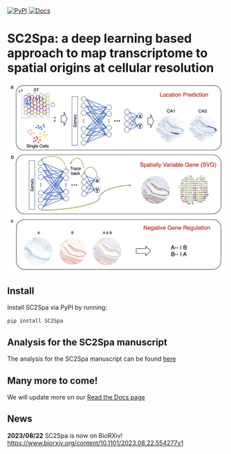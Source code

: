 [![PyPI](https://img.shields.io/pypi/v/SC2Spa?logo=PyPI)](https://pypi.org/project/SC2Spa)
[![Docs](https://img.shields.io/readthedocs/sc2spa)](https://sc2spa.readthedocs.io)

SC2Spa: a deep learning based approach to map transcriptome to spatial origins at cellular resolution
====================================================================================

<p align="center">
  <img src="./SC2Spa.png" alt="SC2Spa Overview" width="600"/>
</p>

## Install
Install SC2Spa via PyPI by running:
```
pip install SC2Spa
```

## Analysis for the SC2Spa manuscript
The analysis for the SC2Spa manuscript can be found [here](https://github.com/linbuliao/SC2Spa_Notebooks)


## Many more to come!
We will update more on our [Read the Docs page](https://sc2spa.readthedocs.io/en/latest/)

## News

__2023/08/22__
SC2Spa is now on BioRXiv!
https://www.biorxiv.org/content/10.1101/2023.08.22.554277v1
